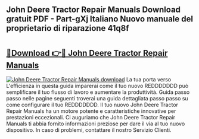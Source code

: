 ## John Deere Tractor Repair Manuals Download gratuit PDF - Part-gXj Italiano Nuovo manuale del proprietario di riparazione 41q8f

# <h2><a href="http://dfe5qy.blite.top/?on=John+Deere+Tractor+Repair+Manuals">🔗Download 👉🔴 John Deere Tractor Repair Manuals</a></h2>

[![John Deere Tractor Repair Manuals download](https://i.imgur.com/lujVjoI.png)](http://dfe5qy.blite.top/?on=John+Deere+Tractor+Repair+Manuals)
La tua porta verso L'efficienza in questa guida imparerai come il tuo nuovo REDDDDDDD può semplificare il tuo flusso di lavoro e aumentare la produttività. Guida passo passo nelle pagine seguenti troverai una guida dettagliata passo passo su come configurare il tuo REDDDDDDD. Il tuo nuovo John Deere Tractor Repair Manuals ha un motore potente e caratteristiche innovative per prestazioni eccezionali. Ci auguriamo che John Deere Tractor Repair Manuals ti abbia fornito informazioni preziose per dare il via al tuo nuovo dispositivo. In caso di problemi, contattare il nostro Servizio Clienti.
